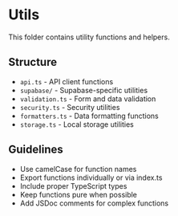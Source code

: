 # Utils

This folder contains utility functions and helpers.

## Structure
- `api.ts` - API client functions
- `supabase/` - Supabase-specific utilities
- `validation.ts` - Form and data validation
- `security.ts` - Security utilities
- `formatters.ts` - Data formatting functions
- `storage.ts` - Local storage utilities

## Guidelines
- Use camelCase for function names
- Export functions individually or via index.ts
- Include proper TypeScript types
- Keep functions pure when possible
- Add JSDoc comments for complex functions
